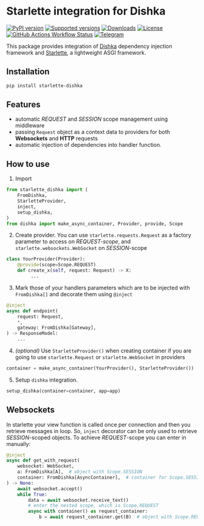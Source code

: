# Starlette integration for Dishka

[![PyPI version](https://badge.fury.io/py/starlette-dishka.svg)](https://pypi.python.org/pypi/starlette-dishka)
[![Supported versions](https://img.shields.io/pypi/pyversions/starlette-dishka.svg)](https://pypi.python.org/pypi/starlette-dishka)
[![Downloads](https://img.shields.io/pypi/dm/starlette-dishka.svg)](https://pypistats.org/packages/starlette-dishka)
[![License](https://img.shields.io/github/license/reagento/starlette-dishka)](https://github.com/reagento/starlette-dishka/blob/main/LICENSE)
[![GitHub Actions Workflow Status](https://img.shields.io/github/actions/workflow/status/reagento/starlette-dishka/setup.yml)](https://github.com/reagento/starlette-dishka/actions)
[![Telegram](https://img.shields.io/badge/💬-Telegram-blue)](https://t.me/reagento_ru)

This package provides integration of [Dishka](http://github.com/reagento/dishka/) dependency injection framework and [Starlette](https://github.com/encode/starlette), a lightweight ASGI framework.

## Installation

```sh
pip install starlette-dishka
```

## Features

* automatic *REQUEST* and *SESSION* scope management using middleware
* passing ``Request`` object as a context data to providers for both **Websockets** and **HTTP** requests
* automatic injection of dependencies into handler function.

## How to use

1. Import
```python
from starlette_dishka import (
    FromDishka,
    StarletteProvider,
    inject,
    setup_dishka,
)
from dishka import make_async_container, Provider, provide, Scope
```

2. Create provider. You can use ``starlette.requests.Request`` as a factory parameter to access on *REQUEST-scope*, and ``starlette.websockets.WebSocket`` on *SESSION*-scope

```python
class YourProvider(Provider):
    @provide(scope=Scope.REQUEST)
    def create_x(self, request: Request) -> X:
         ...
```

3. Mark those of your handlers parameters which are to be injected with ``FromDishka[]`` and decorate them using ``@inject``

```python
@inject
async def endpoint(
    request: Request,
    *,
    gateway: FromDishka[Gateway],
) -> ResponseModel:
    ...
```

4. *(optional)* Use ``StarletteProvider()`` when creating container if you are going to use ``starlette.Request`` or ``starlette.WebSocket`` in providers

```python
container = make_async_container(YourProvider(), StarletteProvider())
```

5. Setup ``dishka`` integration.

```python
setup_dishka(container=container, app=app)
```

## Websockets

In starlette your view function is called once per connection and then you retrieve messages in loop.
So, ``inject`` decorator can be only used to retrieve *SESSION*-scoped objects.
To achieve *REQUEST*-scope you can enter in manually:

```python
@inject
async def get_with_request(
    websocket: WebSocket,
    a: FromDishka[A],  # object with Scope.SESSION
    container: FromDishka[AsyncContainer],  # container for Scope.SESSION
) -> None:
    await websocket.accept()
    while True:
        data = await websocket.receive_text()
        # enter the nested scope, which is Scope.REQUEST
        async with container() as request_container:
            b = await request_container.get(B)  # object with Scope.REQUEST
```
